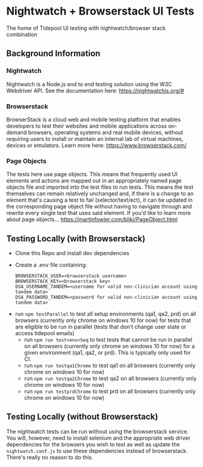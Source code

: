 # Nightwatch + Browserstack UI Tests

The home of Tidepool UI testing with nightwatch/browser stack combination

## Background Information

### Nightwatch

Nightwatch is a Node.js end to end testing solution using the W3C Webdriver API. See the documentation here: https://nightwatchjs.org/#

### Browserstack

BrowserStack is a cloud web and mobile testing platform that enables developers to test their websites and mobile applications across on-demand browsers, operating systems and real mobile devices, without requiring users to install or maintain an internal lab of virtual machines, devices or emulators. Learn more here: https://www.browserstack.com/

### Page Objects

The tests here use page objects. This means that frequently used UI elements and actions are mapped out in an appropriately named page objects file and imported into the test files to run tests. This means the test themselves can remain relatively unchanged and, if there is a change to an element that's causing a test to fail (selector/text/ect), it can be updated in the corresponding page object file without having to navigate through and rewrite every single test that uses said element. If you'd like to learn more about page objects... https://martinfowler.com/bliki/PageObject.html

## Testing Locally (with Browserstack)

- Clone this Repo and install dev dependencies
- Create a .env file containing:

      BROWSERSTACK_USER=<browserstack username>
      BROWSERSTACK_KEY=<browserstack key>
      DSA_USERNAME_TANDEM=<username for valid non-clinician account using tandem data>
      DSA_PASSWORD_TANDEM=<password for valid non-clinician account using tandem data>

* run `npm testParallel` to test all setup environments (qa1, qa2, prd) on all browsers (currently only chrome on windows 10 for now) for tests that are eligible to be run in parallel (tests that don't change user state or access tidepool emails)
  - run `npm run test<env>Seq` to test tests that cannot be run in parallel on all browsers (currently only chrome on windows 10 for now) for a given environment (qa1, qa2, or prd). This is typically only used for CI.
  - run `npm run testqa1Chrome` to test qa1 on all browsers (currently only chrome on windows 10 for now)
  - run `npm run testqa2Chrome` to test qa2 on all browsers (currently only chrome on windows 10 for now)
  - run `npm run testprdChrome` to test prd on all browsers (currently only chrome on windows 10 for now)

## Testing Locally (without Browserstack)

The nightwatch tests can be run without using the browserstack service. You will, however, need to install selenium and the appropriate web driver dependencies for the browsers you wish to test as well as update the `nightwatch.conf.js` to use these dependencies instead of browserstack. There's really no reason to do this.
